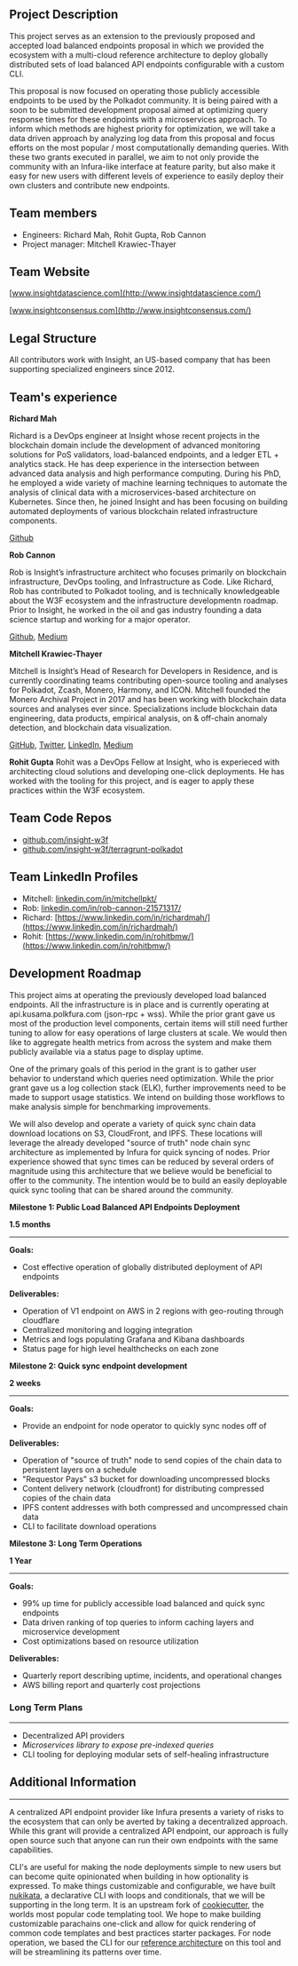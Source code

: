 ## **Project Description**

This project serves as an extension to the previously proposed and accepted load balanced endpoints proposal in which we provided the ecosystem with a multi-cloud reference architecture to deploy globally distributed sets of load balanced API endpoints configurable with a custom CLI. 

This proposal is now focused on operating those publicly accessible endpoints to be used by the Polkadot community. It is being paired with a soon to be submitted development proposal aimed at optimizing query response times for these endpoints with a microservices approach.  To inform which methods are highest priority for optimization, we will take a data driven approach by analyzing log data from this proposal and focus efforts on the most popular / most computationally demanding queries.  With these two grants executed in parallel, we aim to not only provide the community with an Infura-like interface at feature parity, but also make it easy for new users with different levels of experience to easily deploy their own clusters and contribute new endpoints.  

## **Team members**

- Engineers: Richard Mah, Rohit Gupta, Rob Cannon
- Project manager: Mitchell Krawiec-Thayer

## **Team Website**

[www.insightdatascience.com](http://www.insightdatascience.com/)

[www.insightconsensus.com](http://www.insightconsensus.com/)

## **Legal Structure**

All contributors work with Insight, an US-based company that has been supporting specialized engineers since 2012.

## **Team's experience**

**Richard Mah** 

Richard is a DevOps engineer at Insight whose recent projects in the blockchain domain include the development of advanced monitoring solutions for PoS validators, load-balanced endpoints, and a ledger ETL + analytics stack. He has deep experience in the intersection between advanced data analysis and high performance computing. During his PhD, he employed a wide variety of machine learning techniques to automate the analysis of clinical data with a microservices-based architecture on Kubernetes. Since then, he joined Insight and has been focusing on building automated deployments of various blockchain related infrastructure components.

[Github](https://github.com/shinyfoil)

**Rob Cannon**

Rob is Insight’s infrastructure architect who focuses primarily on blockchain infrastructure, DevOps tooling, and Infrastructure as Code. Like Richard, Rob has contributed to Polkadot tooling, and is technically knowledgeable about the W3F ecosystem and the infrastructure developmentn roadmap. Prior to Insight, he worked in the oil and gas industry founding a data science startup and working for a major operator.

[Github](https://github.com/robc-io), [Medium](https://medium.com/@robcannonxyz)

**Mitchell Krawiec-Thayer**

Mitchell is Insight’s Head of Research for Developers in Residence, and is currently coordinating teams contributing open-source tooling and analyses for Polkadot, Zcash, Monero, Harmony, and ICON. Mitchell founded the Monero Archival Project in 2017 and has been working with blockchain data sources and analyses ever since. Specializations include blockchain data engineering, data products, empirical analysis, on & off-chain anomaly detection, and blockchain data visualization.

[GitHub](https://github.com/mitchellpkt/), [Twitter](https://twitter.com/Mitchellpkt0), [LinkedIn](https://www.linkedin.com/in/mitchellpkt/), [Medium](https://medium.com/@mitchellpkt)

**Rohit Gupta**
Rohit was a DevOps Fellow at Insight, who is experieced with architecting cloud solutions and developing one-click deployments. He has worked with the tooling for this project, and is eager to apply these practices within the W3F ecosystem.  

## **Team Code Repos**

- [github.com/insight-w3f](https://github.com/insight-w3f)
- [github.com/insight-w3f/terragrunt-polkadot](https://github.com/insight-w3f/terragrunt-polkadot)

## **Team LinkedIn Profiles**

- Mitchell: [linkedin.com/in/mitchellpkt/](https://www.linkedin.com/in/mitchellpkt/)
- Rob: [linkedin.com/in/rob-cannon-21571317/](https://www.linkedin.com/in/rob-cannon-21571317/)
- Richard: [https://www.linkedin.com/in/richardmah/](https://www.linkedin.com/in/richardmah/)
- Rohit: [https://www.linkedin.com/in/rohitbmw/](https://www.linkedin.com/in/rohitbmw/)

## **Development Roadmap**

This project aims at operating the previously developed load balanced endpoints.  All the infrastructure is in place and is currently operating at api.kusama.polkfura.com (json-rpc + wss).  While the prior grant gave us most of the production level components, certain items will still need further tuning to allow for easy operations of large clusters at scale. We would then like to aggregate health metrics from across the system and make them publicly available via a status page to display uptime.

One of the primary goals of this period in the grant is to gather user behavior to understand which queries need optimization. While the prior grant gave us a log collection stack (ELK), further improvements need to be made to support usage statistics. We intend on building those workflows to make analysis simple for benchmarking improvements.

We will also develop and operate a variety of quick sync chain data download locations on S3, CloudFront, and IPFS.  These locations will leverage the already developed "source of truth" node chain sync architecture as implemented by Infura for quick syncing of nodes.  Prior experience showed that sync times can be reduced by several orders of magnitude using this architecture that we believe would be beneficial to offer to the community. The intention would be to build an easily deployable quick sync tooling that can be shared around the community.

**Milestone 1: Public Load Balanced API Endpoints Deployment** 

**1.5 months**

---

**Goals:**

- Cost effective operation of globally distributed deployment of API endpoints

**Deliverables:**

- Operation of V1 endpoint on AWS in 2 regions with geo-routing through cloudflare
- Centralized monitoring and logging integration
- Metrics and logs populating Grafana and Kibana dashboards
- Status page for high level healthchecks on each zone

**Milestone 2: Quick sync endpoint development** 

**2 weeks** 

---

**Goals:**

- Provide an endpoint for node operator to quickly sync nodes off of

**Deliverables:**

- Operation of "source of truth" node to send copies of the chain data to persistent layers on a schedule
- "Requestor Pays" s3 bucket for downloading uncompressed blocks
- Content delivery network (cloudfront) for distributing compressed copies of the chain data
- IPFS content addresses with both compressed and uncompressed chain data
- CLI to facilitate download operations

**Milestone 3: Long Term Operations** 

**1 Year** 

---

**Goals:**

- 99% up time for publicly accessible load balanced and quick sync endpoints
- Data driven ranking of top queries to inform caching layers and microservice development
- Cost optimizations based on resource utilization

**Deliverables:**

- Quarterly report describing uptime, incidents, and operational changes
- AWS billing report and quarterly cost projections

### **Long Term Plans**

---

- Decentralized API providers
- *Microservices library to expose pre-indexed queries*
- CLI tooling for deploying modular sets of self-healing infrastructure

## **Additional Information**

---

A centralized API endpoint provider like Infura presents a variety of risks to the ecosystem that can only be averted by taking a decentralized approach.  While this grant will provide a centralized API endpoint, our approach is fully open source such that anyone can run their own endpoints with the same capabilities. 

CLI's are useful for making the node deployments simple to new users but can become quite opinionated when building in how optionality is expressed.  To make things customizable and configurable, we have built [nukikata](https://github.com/insight-infrastructure/nukikata), a declarative CLI with loops and conditionals, that we will be supporting in the long term.  It is an upstream fork of [cookiecutter](https://github.com/cookiecutter/cookiecutter), the worlds most popular code templating tool. We hope to make building customizable parachains one-click and allow for quick rendering of common code templates and best practices starter packages. For node operation, we based the CLI for our [reference architecture](https://github.com/insight-w3f/terragrunt-polkadot) on this tool and will be streamlining its patterns over time.
